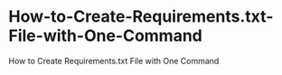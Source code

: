# How-to-Create-Requirements.txt-File-with-One-Command
How to Create Requirements.txt File with One Command
